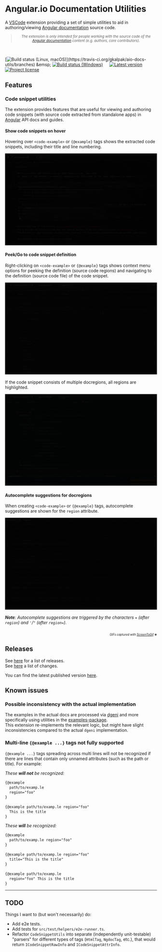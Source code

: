 # Angular.io Documentation Utilities

A [VSCode](https://code.visualstudio.com/) extension providing a set of simple utilities to aid in authoring/viewing [Angular documentation](https://angular.io/) source code.

<sub align="center">

  > _The extension is only intended for people working with the source code of the [Angular documentation](https://angular.io/) content (e.g. authors, core contributors)._

</sub>
<br />

[![Build status (Linux, macOS)](https://badgen.net/travis/gkalpak/aio-docs-utils/master?icon=travis&label=Build+status+(Linux,+macOS))](https://travis-ci.org/gkalpak/aio-docs-utils/branches)
&emsp;
[![Build status (Windows)](https://badgen.net/appveyor/ci/gkalpak/aio-docs-utils/master?icon=appveyor&label=Build+status+(Windows))](https://ci.appveyor.com/project/gkalpak/aio-docs-utils/branch/master)
&emsp;
[![Latest version](https://vsmarketplacebadge.apphb.com/version-short/gkalpak.aio-docs-utils.svg?color=blue&label=Latest+version&logo=visual-studio-code&logoColor=white)](https://marketplace.visualstudio.com/items?itemName=gkalpak.aio-docs-utils)
&emsp;
[![Project license](https://badgen.net/github/license/gkalpak/aio-docs-utils?emoji=1&label=📄+Project+license)](https://github.com/gkalpak/aio-docs-utils/tree/master/LICENSE.txt)

## Features

### Code snippet utilities

The extension provides features that are useful for viewing and authoring code snippets (with source code extracted from standalone apps) in [Angular](https://github.com/angular/angular) API docs and guides.

#### Show code snippets on hover

Hovering over `<code-example>` or `{@example}` tags shows the extracted code snippets, including their title and line numbering.

![Code snippet on hover](img/on-hover.gif)

#### Peek/Go to code snippet definition

Right-clicking on `<code-example>` or `{@example}` tags shows context menu options for peeking the definition (source code regions) and navigating to the definition (source code file) of the code snippet.

![Code snippet definition](img/definition.gif)

If the code snippet consists of multiple docregions, all regions are highlighted.

![Multi-region code snippet definition](img/definition-multiregion.gif)

#### Autocomplete suggestions for docregions

When creating `<code-example>` or `{@example}` tags, autocomplete suggestions are shown for the `region` attribute.

![Docregion autocomplete suggestions](img/autocomplete.gif)

_**Note**: Autocomplete suggestions are triggered by the characters `=` (after `region`) and `'`/`"` (after `region=`)._

<p align="right">
  <sub><sub>
    <i>GIFs captured with <a href="https://www.screentogif.com/">ScreenToGif</a></i> &#x2740;
  </sub></sub>
</p>

## Releases

See [here](https://github.com/gkalpak/aio-docs-utils/releases) for a list of releases.<br />
See [here](https://github.com/gkalpak/aio-docs-utils/commits) a list of changes.

You can find the latest published version [here](https://marketplace.visualstudio.com/items?itemName=gkalpak.aio-docs-utils).

## Known issues

### Possible inconsistency with the actual implementation

The examples in the actual docs are processed via [dgeni](https://github.com/angular/dgeni) and more specifically using utilities in the [examples-package](https://github.com/angular/angular/tree/master/aio/tools/transforms/examples-package).<br />
This extension re-implements the relevant logic, but might have slight inconsistencies compared to the actual `dgeni` implementation.

### Multi-line `{@example ...}` tags not fully supported

`{@example ...}` tags spreading across multi lines will not be recognized if there are lines that contain only unnamed attributes (such as the path or title). For example:

_These **will not** be recognized:_
```
{@example
  path/to/examp.le
  region="foo"
}

{@example path/to/examp.le region="foo"
  This is the title
}
```

_These **will** be recognized:_
```
{@example
  path/to/examp.le region="foo"
}

{@example path/to/examp.le region="foo"
  title="This is the title"
}

{@example path/to/examp.le
  region="foo" This is the title
}
```

---
## TODO

Things I want to (but won't necessarily) do:

- Add e2e tests.
- Add tests for `src/test/helpers/e2e-runner.ts`.
- Refactor `CodeSnippetUtils` into separate (independently unit-testable) "parsers" for different types of tags (`HtmlTag`, `NgdocTag`, etc.), that would return `ICodeSnippetRawInfo` and `ICodeSnippetAttrInfo`.
